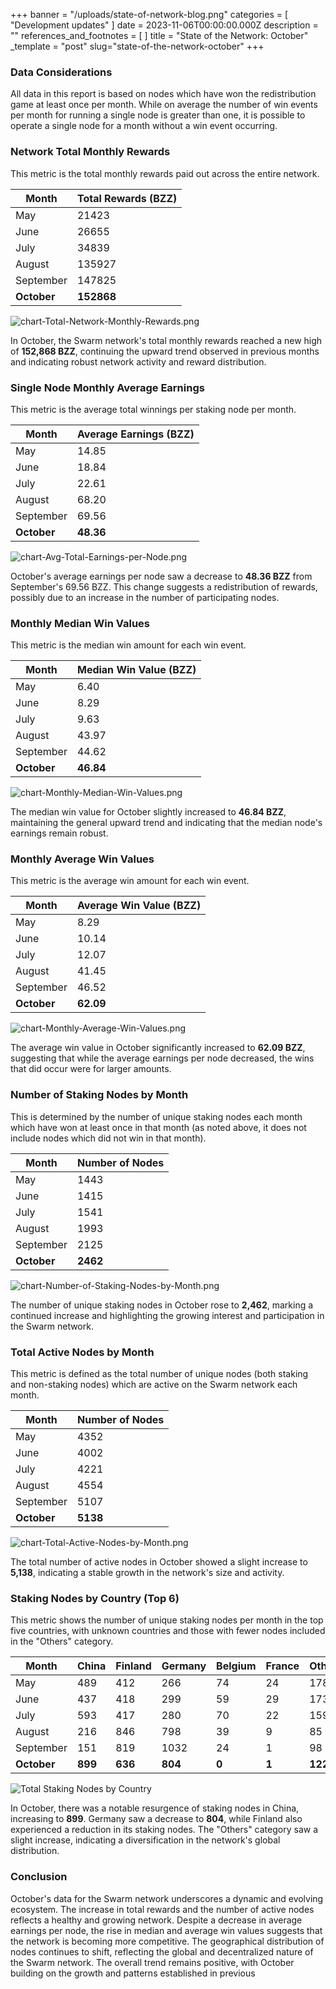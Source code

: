+++
banner = "/uploads/state-of-network-blog.png"
categories = [ "Development updates" ]
date = 2023-11-06T00:00:00.000Z
description = ""
references_and_footnotes = [ ]
title = "State of the Network: October"
_template = "post"
slug="state-of-the-network-october"
+++

### Data Considerations

All data in this report is based on nodes which have won the redistribution game at least once per month. While on average the number of win events per month for running a single node is greater than one, it is possible to operate a single node for a month without a win event occurring.

### Network Total Monthly Rewards

This metric is the total monthly rewards paid out across the entire network.

| Month      | Total Rewards (BZZ) |
|------------|---------------------|
| May        | 21423               |
| June       | 26655               |
| July       | 34839               |
| August     | 135927              |
| September  | 147825              |
| **October**| **152868**          |

![chart-Total-Network-Monthly-Rewards.png](https://hackmd.io/_uploads/Sk9Q5Lv76.png)


In October, the Swarm network's total monthly rewards reached a new high of **152,868 BZZ**, continuing the upward trend observed in previous months and indicating robust network activity and reward distribution.

### Single Node Monthly Average Earnings

This metric is the average total winnings per staking node per month.

| Month      | Average Earnings (BZZ) |
|------------|------------------------|
| May        | 14.85                  |
| June       | 18.84                  |
| July       | 22.61                  |
| August     | 68.20                  |
| September  | 69.56                  |
| **October**| **48.36**              |

![chart-Avg-Total-Earnings-per-Node.png](https://hackmd.io/_uploads/SkNQcUDmp.png)

October's average earnings per node saw a decrease to **48.36 BZZ** from September's 69.56 BZZ. This change suggests a redistribution of rewards, possibly due to an increase in the number of participating nodes.

### Monthly Median Win Values

This metric is the median win amount for each win event.

| Month      | Median Win Value (BZZ) |
|------------|------------------------|
| May        | 6.40                   |
| June       | 8.29                   |
| July       | 9.63                   |
| August     | 43.97                  |
| September  | 44.62                  |
| **October**| **46.84**              |

![chart-Monthly-Median-Win-Values.png](https://hackmd.io/_uploads/r1qGcIvXT.png)


The median win value for October slightly increased to **46.84 BZZ**, maintaining the general upward trend and indicating that the median node's earnings remain robust.

### Monthly Average Win Values

This metric is the average win amount for each win event.

| Month      | Average Win Value (BZZ) |
|------------|-------------------------|
| May        | 8.29                    |
| June       | 10.14                   |
| July       | 12.07                   |
| August     | 41.45                   |
| September  | 46.52                   |
| **October**| **62.09**               |

![chart-Monthly-Average-Win-Values.png](https://hackmd.io/_uploads/ByNM9LDXp.png)



The average win value in October significantly increased to **62.09 BZZ**, suggesting that while the average earnings per node decreased, the wins that did occur were for larger amounts.

### Number of Staking Nodes by Month

This is determined by the number of unique staking nodes each month which have won at least once in that month (as noted above, it does not include nodes which did not win in that month).

| Month      | Number of Nodes |
|------------|-----------------|
| May        | 1443            |
| June       | 1415            |
| July       | 1541            |
| August     | 1993            |
| September  | 2125            |
| **October**| **2462**        |

![chart-Number-of-Staking-Nodes-by-Month.png](https://hackmd.io/_uploads/B16WqUwm6.png)



The number of unique staking nodes in October rose to **2,462**, marking a continued increase and highlighting the growing interest and participation in the Swarm network.

### Total Active Nodes by Month

This metric is defined as the total number of unique nodes (both staking and non-staking nodes) which are active on the Swarm network each month.

| Month      | Number of Nodes |
|------------|-----------------|
| May        | 4352            |
| June       | 4002            |
| July       | 4221            |
| August     | 4554            |
| September  | 5107            |
| **October**| **5138**        |

![chart-Total-Active-Nodes-by-Month.png](https://hackmd.io/_uploads/SkI-98PXa.png)


The total number of active nodes in October showed a slight increase to **5,138**, indicating a stable growth in the network's size and activity.

### Staking Nodes by Country (Top 6)

This metric shows the number of unique staking nodes per month in the top five countries, with unknown countries and those with fewer nodes included in the "Others" category.

| Month      | China | Finland | Germany | Belgium | France | Others |
|------------|-------|---------|---------|---------|--------|--------|
| May        | 489   | 412     | 266     | 74      | 24     | 178    |
| June       | 437   | 418     | 299     | 59      | 29     | 173    |
| July       | 593   | 417     | 280     | 70      | 22     | 159    |
| August     | 216   | 846     | 798     | 39      | 9      | 85     |
| September  | 151   | 819     | 1032    | 24      | 1      | 98     |
| **October**| **899**| **636** | **804** | **0**   | **1**  | **122**|

![Total Staking Nodes by Country](https://hackmd.io/_uploads/ByyAuIvXp.png)

In October, there was a notable resurgence of staking nodes in China, increasing to **899**. Germany saw a decrease to **804**, while Finland also experienced a reduction in its staking nodes. The "Others" category saw a slight increase, indicating a diversification in the network's global distribution.

### Conclusion

October's data for the Swarm network underscores a dynamic and evolving ecosystem. The increase in total rewards and the number of active nodes reflects a healthy and growing network. Despite a decrease in average earnings per node, the rise in median and average win values suggests that the network is becoming more competitive. The geographical distribution of nodes continues to shift, reflecting the global and decentralized nature of the Swarm network. The overall trend remains positive, with October building on the growth and patterns established in previous
